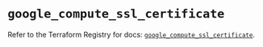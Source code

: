 # `google_compute_ssl_certificate`

Refer to the Terraform Registry for docs: [`google_compute_ssl_certificate`](https://registry.terraform.io/providers/hashicorp/google/6.11.2/docs/resources/compute_ssl_certificate).
